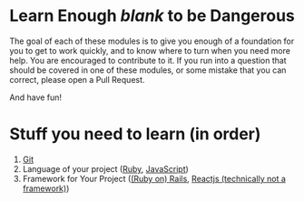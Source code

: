 # Learn Enough *blank* to be Dangerous
The goal of each of these modules is to give you enough of a foundation for you to get to work quickly, and to know where to turn when you need more help. You are encouraged to contribute to it. If you run into a question that should be covered in one of these modules, or some mistake that you can correct, please open a Pull Request.

And have fun!

# Stuff you need to learn (in order)
1. [Git](Misc_Dev/Git.md)
1. Language of your project ([Ruby](Languages/Ruby/Ruby.md), [JavaScript](Languages/JavaScript/JavaScript.md))
1. Framework for Your Project ([(Ruby on) Rails](Frameworks/Rails/Rails.md), [Reactjs (technically not a framework)](Frameworks/Reactjs/Reactjs.md))
